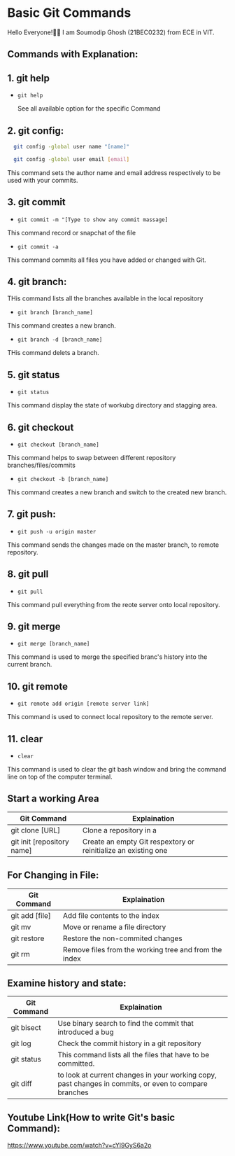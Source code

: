 
# Basic Git Commands

Hello Everyone!👋🏻 I am Soumodip Ghosh (21BEC0232) from ECE in VIT.


## Commands with Explanation:

## 1. git help

* `git help`

  See all available option for the specific Command

## 2. git config:
                     
```bash
  git config -global user name "[name]"

  git config -global user email [email]
```
This command sets the author name and email address respectively to be used with your commits.


## 3. git commit 

* ```git commit -m "[Type to show any commit massage]```

This command record or snapchat of the file
* ```git commit -a```

This command commits all files you have added or changed with Git.

## 4. git branch:

THis command lists all the branches available in the local repository

* ```git branch [branch_name]```

This command creates a new branch. 


* ```git branch -d [branch_name] ```

THis command delets a branch.


## 5. git status

* ```git status```

This command display the state of workubg directory and stagging area.

## 6. git checkout

* ```git checkout [branch_name]```

This command helps to swap between different repository branches/files/commits

* ```git checkout -b [branch_name]```

This command creates a new branch and switch to the created new branch.

## 7. git push:
* ```git push -u origin master```

This command sends the changes made on the master branch, to remote repository.

## 8. git pull 
* ```git pull```

This command pull everything from the reote server onto local repository.

## 9. git merge
* ```git merge [branch_name]```

This command is used to merge the specified branc's history into the current branch.

## 10. git remote
* ```git remote add origin [remote server link]```


This command is used to connect local repository to the remote server.

## 11. clear
* ```clear```

This command is used to clear the git bash window and bring the command line on top of the computer terminal.


## Start a working Area

| Git Command            | Explaination                                                                |
| ----------------- | ------------------------------------------------------------------ |
| git clone [URL] | Clone a repository in a  |
| git init [repository name] |Create an empty Git respextory or reinitialize an existing one |


## For Changing in File:
| Git Command            | Explaination                                     |
| ----------------- | ------------------------------------------------------------------ |
| git add [file] | Add file contents to the index  |
| git mv | Move or rename a file directory |
| git restore | Restore the non-commited changes |
| git rm | Remove files from the working tree and from the index |

## Examine history and state:
| Git Command            | Explaination                                                                |
| ----------------- | ------------------------------------------------------------------ |
| git bisect | Use binary search to find the commit that introduced a bug |
| git log | Check the commit history in a git repository |
| git status | This command lists all the files that have to be committed. |
| git diff | to look at current changes in your working copy, past changes in commits, or even to compare branches |


## Youtube Link(How to write Git's basic Command):

https://www.youtube.com/watch?v=cYl9GyS6a2o
